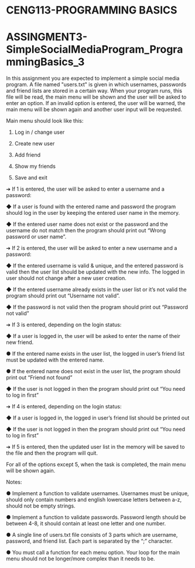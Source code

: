 # CENG113-PROGRAMMING BASICS
# ASSINGMENT3-SimpleSocialMediaProgram_ProgrammingBasics_3
In this assignment you are expected to implement a simple social media program. A file named "users.txt" is given in which usernames, passwords and friend lists are stored in a certain way. When your program runs, this file will be read, the main menu will be shown and the user will be asked to enter an option. If an invalid option is entered, the user will be warned, the main menu will be shown again and another user input will be requested.

Main menu should look like this:

1. Log in / change user

2. Create new user

3. Add friend

4. Show my friends

5. Save and exit

➔ If 1 is entered, the user will be asked to enter a username and a password:

◆ If a user is found with the entered name and password the program should log in the user by keeping the entered user name in the memory.

◆ If the entered user name does not exist or the password and the username do not match then the program should print out “Wrong password or user name”.

➔ If 2 is entered, the user will be asked to enter a new username and a password:

◆ If the entered username is valid & unique, and the entered password is valid then the user list should be updated with the new info. The logged in user should not change after a new user creation.

◆ If the entered username already exists in the user list or it’s not valid the program should print out “Username not valid”.

◆ If the password is not valid then the program should print out “Password not valid”

➔ If 3 is entered, depending on the login status:

◆ If a user is logged in, the user will be asked to enter the name of their new friend.

● If the entered name exists in the user list, the logged in user’s friend list must be updated with the entered name.

● If the entered name does not exist in the user list, the program should print out “Friend not found”

◆ If the user is not logged in then the program should print out “You need to log in first”

➔ If 4 is entered, depending on the login status:

◆ If a user is logged in, the logged in user’s friend list should be printed out

◆ If the user is not logged in then the program should print out “You need to log in first”

➔ If 5 is entered, then the updated user list in the memory will be saved to the file and then the program will quit.

For all of the options except 5, when the task is completed, the main menu will be shown again.

Notes:

● Implement a function to validate usernames. Usernames must be unique, should only contain numbers and english lowercase letters between a-z, should not be empty strings.

● Implement a function to validate passwords. Password length should be between 4-8, it should contain at least one letter and one number.

● A single line of users.txt file consists of 3 parts which are username, password, and friend list. Each part is separated by the “;” character.

● You must call a function for each menu option. Your loop for the main menu should not be longer/more complex than it needs to be.
